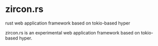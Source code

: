 # zircon.rs
rust web application framework based on tokio-based hyper

zircon.rs is an experimental web application framework based on tokio-based
hyper.
